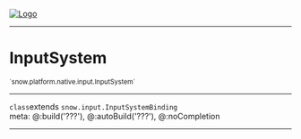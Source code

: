 
[![Logo](../../../../../images/logo.png)](../../../../../api/index.html)

---



<h1>InputSystem</h1>
<small>`snow.platform.native.input.InputSystem`</small>



---

`class`extends <code><span>snow.input.InputSystemBinding</span></code>
<span class="meta">
<br/>meta: @:build(&#x27;???&#x27;), @:autoBuild(&#x27;???&#x27;), @:noCompletion
</span>


---

&nbsp;
&nbsp;

